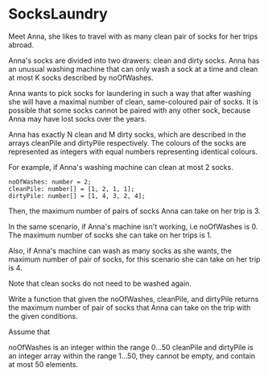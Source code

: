 # SocksLaundry

Meet Anna, she likes to travel with as many clean pair of socks for her trips abroad.

Anna's socks are divided into two drawers: clean and dirty socks. Anna has an unusual washing machine that can only wash a sock at a time and clean at most K socks described by noOfWashes.

Anna wants to pick socks for laundering in such a way that after washing she will have a maximal number of clean, same-coloured pair of socks. It is possible that some socks cannot be paired with any other sock, because Anna may have lost socks over the years.

Anna has exactly N clean and M dirty socks, which are described in the arrays cleanPile and dirtyPile respectively. The colours of the socks are represented as integers with equal numbers representing identical colours.

For example, if Anna's washing machine can clean at most 2 socks.

```
noOfWashes: number = 2;
cleanPile: number[] = [1, 2, 1, 1];
dirtyPile: number[] = [1, 4, 3, 2, 4];

```
Then, the maximum number of pairs of socks Anna can take on her trip is 3.

In the same scenario, if Anna's machine isn't working, i.e noOfWashes is 0. The maximum number of socks she can take on her trips is 1.

Also, if Anna's machine can wash as many socks as she wants, the maximum number of pair of socks, for this scenario she can take on her trip is 4.

Note that clean socks do not need to be washed again.

Write a function that given the noOfWashes, cleanPile, and dirtyPile returns the maximum number of pair of socks that Anna can take on the trip with the given conditions.

Assume that

noOfWashes is an integer within the range 0...50 cleanPile and dirtyPile is an integer array within the range 1...50, they cannot be empty, and contain at most 50 elements.

